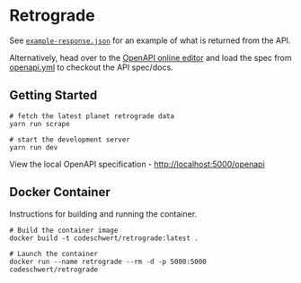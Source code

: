 # Retrograde

See [`example-response.json`](example-response.json) for an example of what is returned from the API.

Alternatively, head over to the [OpenAPI online editor](https://editor.swagger.io/) and load the spec from [openapi.yml](openapi.yml) to checkout the API spec/docs.

## Getting Started

```shell
# fetch the latest planet retrograde data
yarn run scrape

# start the development server
yarn run dev
```

View the local OpenAPI specification - [http://localhost:5000/openapi](http://localhost:5000/openapi)

## Docker Container

Instructions for building and running the container.

```shell
# Build the container image
docker build -t codeschwert/retrograde:latest .

# Launch the container
docker run --name retrograde --rm -d -p 5000:5000 codeschwert/retrograde
```
